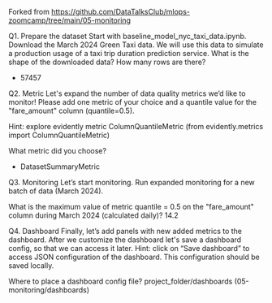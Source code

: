 Forked from https://github.com/DataTalksClub/mlops-zoomcamp/tree/main/05-monitoring

Q1. Prepare the dataset
Start with baseline_model_nyc_taxi_data.ipynb.
Download the March 2024 Green Taxi data. We will use this data to simulate a
production usage of a taxi trip duration prediction service.
What is the shape of the downloaded data? How many rows are there?
- 57457

Q2. Metric
Let's expand the number of data quality metrics we’d like to monitor! Please
add one metric of your choice and a quantile value for the "fare_amount" column
(quantile=0.5).

Hint: explore evidently metric ColumnQuantileMetric
(from evidently.metrics import ColumnQuantileMetric)

What metric did you choose?
- DatasetSummaryMetric

Q3. Monitoring
Let’s start monitoring. Run expanded monitoring for a new batch of data
(March 2024).

What is the maximum value of metric quantile = 0.5 on the "fare_amount" column
during March 2024 (calculated daily)?
14.2

Q4. Dashboard
Finally, let’s add panels with new added metrics to the dashboard.
After we customize the dashboard let's save a dashboard config, so that we can
access it later. Hint: click on “Save dashboard” to access JSON configuration
of the dashboard. This configuration should be saved locally.

Where to place a dashboard config file?
project_folder/dashboards (05-monitoring/dashboards)
